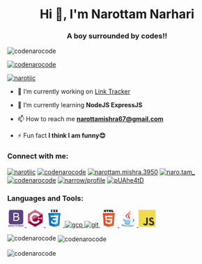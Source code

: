 <h1 align="center">Hi 👋, I'm Narottam Narhari</h1>
<h3 align="center">A boy surrounded by codes!!</h3>

<p align="left"> <img src="https://komarev.com/ghpvc/?username=codenarocode&label=Profile%20views&color=0e75b6&style=flat" alt="codenarocode" /> </p>

<p align="left"> <a href="https://github.com/ryo-ma/github-profile-trophy"><img src="https://github-profile-trophy.vercel.app/?username=codenarocode" alt="codenarocode" /></a> </p>

<p align="left"> <a href="https://twitter.com/narotiic" target="blank"><img src="https://img.shields.io/twitter/follow/narotiic?logo=twitter&style=for-the-badge" alt="narotiic" /></a> </p>

- 🔭 I’m currently working on [Link Tracker](https://github.com/codenarocode/link-tracker)

- 🌱 I’m currently learning **NodeJS ExpressJS**

- 📫 How to reach me **narottamishra67@gmail.com**

- ⚡ Fun fact **I think I am funny😊**

<h3 align="left">Connect with me:</h3>
<p align="left">
<a href="https://twitter.com/narotiic" target="blank"><img align="center" src="https://raw.githubusercontent.com/rahuldkjain/github-profile-readme-generator/master/src/images/icons/Social/twitter.svg" alt="narotiic" height="30" width="40" /></a>
<a href="https://linkedin.com/in/codenarocode" target="blank"><img align="center" src="https://raw.githubusercontent.com/rahuldkjain/github-profile-readme-generator/master/src/images/icons/Social/linked-in-alt.svg" alt="codenarocode" height="30" width="40" /></a>
<a href="https://fb.com/narottam.mishra.3950" target="blank"><img align="center" src="https://raw.githubusercontent.com/rahuldkjain/github-profile-readme-generator/master/src/images/icons/Social/facebook.svg" alt="narottam.mishra.3950" height="30" width="40" /></a>
<a href="https://instagram.com/naro.tam_" target="blank"><img align="center" src="https://raw.githubusercontent.com/rahuldkjain/github-profile-readme-generator/master/src/images/icons/Social/instagram.svg" alt="naro.tam_" height="30" width="40" /></a>
<a href="https://www.leetcode.com/codenarocode" target="blank"><img align="center" src="https://raw.githubusercontent.com/rahuldkjain/github-profile-readme-generator/master/src/images/icons/Social/leet-code.svg" alt="codenarocode" height="30" width="40" /></a>
<a href="https://auth.geeksforgeeks.org/user/narrow/profile" target="blank"><img align="center" src="https://raw.githubusercontent.com/rahuldkjain/github-profile-readme-generator/master/src/images/icons/Social/geeks-for-geeks.svg" alt="narrow/profile" height="30" width="40" /></a>
<a href="https://discord.gg/pUAhe4tD" target="blank"><img align="center" src="https://raw.githubusercontent.com/rahuldkjain/github-profile-readme-generator/master/src/images/icons/Social/discord.svg" alt="pUAhe4tD" height="30" width="40" /></a>
</p>

<h3 align="left">Languages and Tools:</h3>
<p align="left"> <a href="https://getbootstrap.com" target="_blank"> <img src="https://raw.githubusercontent.com/devicons/devicon/master/icons/bootstrap/bootstrap-plain-wordmark.svg" alt="bootstrap" width="40" height="40"/> </a> <a href="https://www.w3schools.com/cpp/" target="_blank"> <img src="https://raw.githubusercontent.com/devicons/devicon/master/icons/cplusplus/cplusplus-original.svg" alt="cplusplus" width="40" height="40"/> </a> <a href="https://www.w3schools.com/css/" target="_blank"> <img src="https://raw.githubusercontent.com/devicons/devicon/master/icons/css3/css3-original-wordmark.svg" alt="css3" width="40" height="40"/> </a> <a href="https://cloud.google.com" target="_blank"> <img src="https://www.vectorlogo.zone/logos/google_cloud/google_cloud-icon.svg" alt="gcp" width="40" height="40"/> </a> <a href="https://git-scm.com/" target="_blank"> <img src="https://www.vectorlogo.zone/logos/git-scm/git-scm-icon.svg" alt="git" width="40" height="40"/> </a> <a href="https://www.w3.org/html/" target="_blank"> <img src="https://raw.githubusercontent.com/devicons/devicon/master/icons/html5/html5-original-wordmark.svg" alt="html5" width="40" height="40"/> </a> <a href="https://www.java.com" target="_blank"> <img src="https://raw.githubusercontent.com/devicons/devicon/master/icons/java/java-original.svg" alt="java" width="40" height="40"/> </a> <a href="https://developer.mozilla.org/en-US/docs/Web/JavaScript" target="_blank"> <img src="https://raw.githubusercontent.com/devicons/devicon/master/icons/javascript/javascript-original.svg" alt="javascript" width="40" height="40"/> </a> </p>

<p><img align="left" src="https://github-readme-stats.vercel.app/api/top-langs?username=codenarocode&show_icons=true&locale=en&layout=compact" alt="codenarocode" /></p>

<p>&nbsp;<img align="center" src="https://github-readme-stats.vercel.app/api?username=codenarocode&show_icons=true&locale=en" alt="codenarocode" /></p>

<p><img align="center" src="https://github-readme-streak-stats.herokuapp.com/?user=codenarocode&" alt="codenarocode" /></p>

